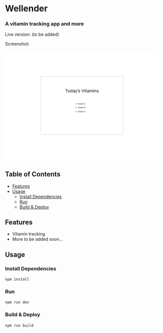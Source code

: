 # Wellender

### A vitamin tracking app and more

Live version: (to be added)

Screenshot:

<img src="./public/screen.png">

<!-- toc -->

## Table of Contents

- [Features](#features)
- [Usage](#usage)
  - [Install Dependencies](#install-dependencies)
  - [Run](#run)
  - [Build & Deploy](#build--deploy)

<!-- tocstop -->

## Features

- Vitamin tracking
- More to be added soon...

## Usage

### Install Dependencies

```
npm install
```

### Run

```
npm run dev
```

### Build & Deploy

```
npm run build
```
